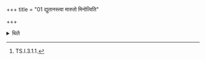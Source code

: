 +++
title = "01 द्युतानस्त्वा मारुतो मिनोत्विति"

+++

<details><summary>थिते</summary>

1. With dyutānastvā māruto minotu...[^1] (The Adhvaryu) accompanied by the Udgātr̥ fixes up (the Audumbarī) with its fork-shaped end pointing to the east.  

[^1]: TS.I.3.1.1.  
</details>
